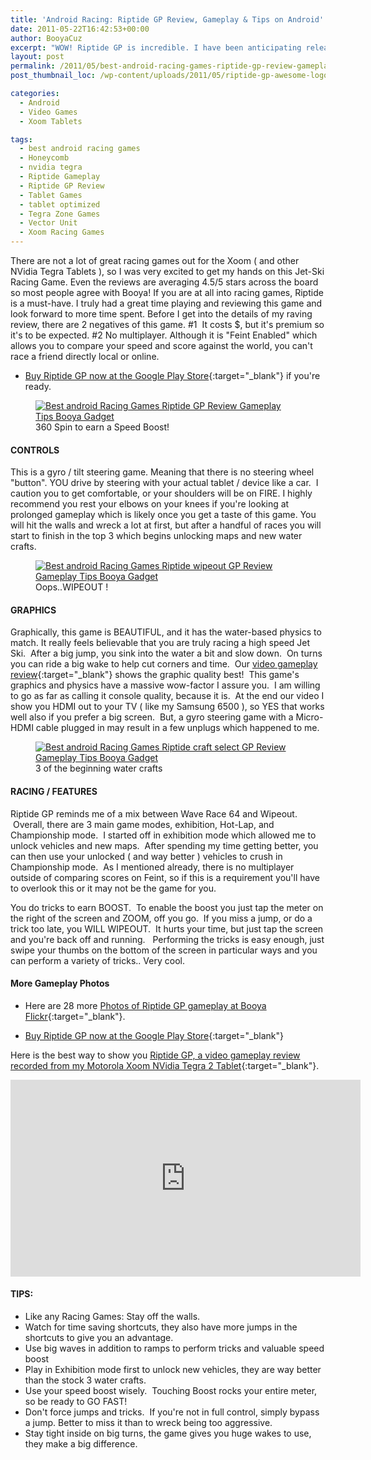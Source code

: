 ```yaml
---
title: 'Android Racing: Riptide GP Review, Gameplay & Tips on Android'
date: 2011-05-22T16:42:53+00:00
author: BooyaCuz
excerpt: "WOW! Riptide GP is incredible. I have been anticipating release of this game for a long time on NVidia Tegra Zone, and I am not disappointed. You won't be either if you're looking for an Android racer."
layout: post
permalink: /2011/05/best-android-racing-games-riptide-gp-review-gameplay-tips-xoom.html
post_thumbnail_loc: /wp-content/uploads/2011/05/riptide-gp-awesome-logo-intro-review-booya-thumb.jpg

categories:
  - Android
  - Video Games
  - Xoom Tablets

tags:
  - best android racing games
  - Honeycomb
  - nvidia tegra
  - Riptide Gameplay
  - Riptide GP Review
  - Tablet Games
  - tablet optimized
  - Tegra Zone Games
  - Vector Unit
  - Xoom Racing Games
---
```

 There are not a lot of great racing games out for the Xoom ( and other NVidia Tegra Tablets ), so I was very excited to get my hands on this Jet-Ski Racing Game. Even the reviews are averaging 4.5/5 stars across the board so most people agree with Booya! If you are at all into racing games, Riptide is a must-have. I truly had a great time playing and reviewing this game and look forward to more time spent. Before I get into the details of my raving review, there are 2 negatives of this game. #1  It costs $, but it's premium so it's to be expected. #2 No multiplayer. Although it is "Feint Enabled" which allows you to compare your speed and score against the world, you can't race a friend directly local or online.
 
 * [Buy Riptide GP now at the Google Play Store](https://play.google.com/store/apps/details?id=com.vectorunit.blue&feature=top-paid){:target="_blank"} if you're ready.
<figure>
	<a href="{{ site.cdn-url }}/wp-content/uploads/2011/05/1-riptide-360-spin-review-boost-booya.jpg">
    <img src="{{ site.cdn-url }}/wp-content/uploads/2011/05/1-riptide-360-spin-review-boost-booya-640.jpg" 
         alt="Best android Racing Games Riptide GP Review Gameplay Tips Booya Gadget" title="android Racing Games Riptide"></a>
	<figcaption>360 Spin to earn a Speed Boost!</figcaption>
</figure>

#### CONTROLS
This is a gyro / tilt steering game. Meaning that there is no steering wheel "button". YOU drive by steering with your actual tablet / device like a car.  I caution you to get comfortable, or your shoulders will be on FIRE. I highly recommend you rest your elbows on your knees if you're looking at prolonged gameplay which is likely once you get a taste of this game. You will hit the walls and wreck a lot at first, but after a handful of races you will start to finish in the top 3 which begins unlocking maps and new water crafts.
<figure>
	<a href="{{ site.cdn-url }}/wp-content/uploads/2011/05/2-riptide-gp-review-android-wipeout-booya.jpg">
    <img src="{{ site.cdn-url }}/wp-content/uploads/2011/05/2-riptide-gp-review-android-wipeout-booya-640.jpg" 
         alt="Best android Racing Games Riptide wipeout GP Review Gameplay Tips Booya Gadget" title="wipeout"></a>
	<figcaption>Oops..WIPEOUT !</figcaption>
</figure>

#### GRAPHICS  
Graphically, this game is BEAUTIFUL, and it has the water-based physics to match. It really feels believable that you are truly racing a high speed Jet Ski.  After a big jump, you sink into the water a bit and slow down.  On turns you can ride a big wake to help cut corners and time.  Our [video gameplay review](https://www.youtube.com/watch?v=81lbORqDrqY){:target="_blank"} shows the graphic quality best!  This game's graphics and physics have a massive wow-factor I assure you.  I am willing to go as far as calling it console quality, because it is.  At the end our video I show you HDMI out to your TV ( like my Samsung 6500 ), so YES that works well also if you prefer a big screen.  But, a gyro steering game with a Micro-HDMI cable plugged in may result in a few unplugs which happened to me.
<figure>
	<a href="{{ site.cdn-url }}/wp-content/uploads/2011/05/3-riptide-android-racing-craft-selector-booya-gadget.jpg">
    <img src="{{ site.cdn-url }}/wp-content/uploads/2011/05/3-riptide-android-racing-craft-selector-booya-gadget-640.jpg" 
         alt="Best android Racing Games Riptide craft select GP Review Gameplay Tips Booya Gadget" title="race craft selector"></a>
	<figcaption>3 of the beginning water crafts</figcaption>
</figure>

#### RACING / FEATURES

Riptide GP reminds me of a mix between Wave Race 64 and Wipeout.  Overall, there are 3 main game modes, exhibition, Hot-Lap, and Championship mode.  I started off in exhibition mode which allowed me to unlock vehicles and new maps.  After spending my time getting better, you can then use your unlocked ( and way better ) vehicles to crush in Championship mode.  As I mentioned already, there is no multiplayer outside of comparing scores on Feint, so if this is a requirement you'll have to overlook this or it may not be the game for you.

You do tricks to earn BOOST.  To enable the boost you just tap the meter on the right of the screen and ZOOM, off you go.  If you miss a jump, or do a trick too late, you WILL WIPEOUT.  It hurts your time, but just tap the screen and you're back off and running.   Performing the tricks is easy enough, just swipe your thumbs on the bottom of the screen in particular ways and you can perform a variety of tricks.. Very cool.

#### More Gameplay Photos

* Here are 28 more [Photos of Riptide GP gameplay at Booya Flickr](https://www.flickr.com/photos/booyagadget/sets/72157626657458709){:target="_blank"}.

* [Buy Riptide GP now at the Google Play Store](https://play.google.com/store/apps/details?id=com.vectorunit.blue&feature=top-paid){:target="_blank"}

Here is the best way to show you [Riptide GP, a video gameplay review recorded from my Motorola Xoom NVidia Tegra 2 Tablet](https://www.youtube.com/watch?v=81lbORqDrqY){:target="_blank"}.
<iframe width="560" height="315" src="https://www.youtube.com/embed/81lbORqDrqY" frameborder="0" allowfullscreen></iframe>

#### TIPS:

  * Like any Racing Games: Stay off the walls.
  * Watch for time saving shortcuts, they also have more jumps in the shortcuts to give you an advantage.
  * Use big waves in addition to ramps to perform tricks and valuable speed boost
  * Play in Exhibition mode first to unlock new vehicles, they are way better than the stock 3 water crafts.
  * Use your speed boost wisely.  Touching Boost rocks your entire meter, so be ready to GO FAST!
  * Don't force jumps and tricks.  If you're not in full control, simply bypass a jump. Better to miss it than to wreck being too aggressive.
  * Stay tight inside on big turns, the game gives you huge wakes to use, they make a big difference.